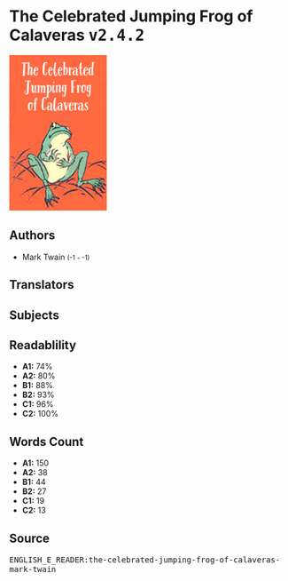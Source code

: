 # The Celebrated Jumping Frog of Calaveras <kbd>v2.4.2</kbd>

![](./cover.medium.jpg "")

## Authors


 - Mark Twain <small>(-1 - -1)</small>

## Translators



## Subjects



## Readablility


 - **A1:** 74%
 - **A2:** 80%
 - **B1:** 88%
 - **B2:** 93%
 - **C1:** 96%
 - **C2:** 100%

## Words Count


 - **A1:** 150
 - **A2:** 38
 - **B1:** 44
 - **B2:** 27
 - **C1:** 19
 - **C2:** 13

## Source


<kbd>ENGLISH_E_READER:the-celebrated-jumping-frog-of-calaveras-mark-twain</kbd>
